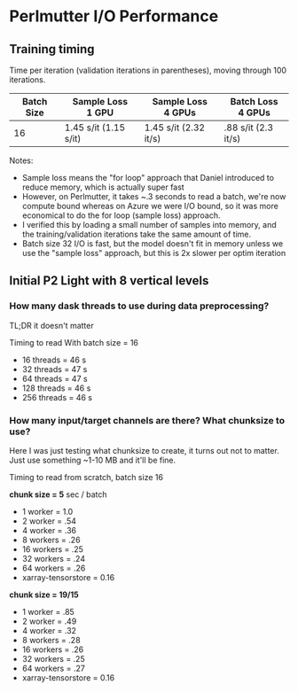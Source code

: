 # Perlmutter I/O Performance

## Training timing

Time per iteration (validation iterations in parentheses), moving through 100 iterations.

| Batch Size | Sample Loss<br>1 GPU  | Sample Loss<br>4 GPUs | Batch Loss<br>4 GPUs |
|------------|-----------------------|-----------------------|----------------------|
| 16         | 1.45 s/it (1.15 s/it) | 1.45 s/it (2.32 it/s) | .88 s/it (2.3 it/s)  |

Notes:
* Sample loss means the "for loop" approach that Daniel introduced to reduce
  memory, which is actually super fast
* However, on Perlmutter, it takes ~.3 seconds to read a batch, we're now compute bound
  whereas on Azure we were I/O bound, so it was more economical to do the for
  loop (sample loss) approach.
* I verified this by loading a small number of samples into memory,
  and the training/validation iterations take the same amount of time.
* Batch size 32 I/O is fast, but the model doesn't fit in memory unless we use
  the "sample loss" approach, but this is 2x slower per optim iteration


## Initial P2 Light with 8 vertical levels

### How many dask threads to use during data preprocessing?

TL;DR it doesn't matter

Timing to read With batch size = 16
*  16 threads = 46 s
*  32 threads = 47 s
*  64 threads = 47 s
* 128 threads = 46 s
* 256 threads = 46 s


### How many input/target channels are there? What chunksize to use?

Here I was just testing what chunksize to create, it turns out not to matter.
Just use something ~1-10 MB and it'll be fine.

Timing to read from scratch, batch size 16

**chunk size = 5**
sec / batch
*  1 worker  = 1.0
*  2 worker  = .54
*  4 worker  = .36
*  8 workers = .26
* 16 workers = .25
* 32 workers = .24
* 64 workers = .26
* xarray-tensorstore = 0.16

**chunk size = 19/15**
*  1 worker  = .85
*  2 worker  = .49
*  4 worker  = .32
*  8 workers = .28
* 16 workers = .26
* 32 workers = .25
* 64 workers = .27
* xarray-tensorstore = 0.16
